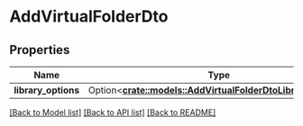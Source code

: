 # AddVirtualFolderDto

## Properties

Name | Type | Description | Notes
------------ | ------------- | ------------- | -------------
**library_options** | Option<[**crate::models::AddVirtualFolderDtoLibraryOptions**](AddVirtualFolderDto_LibraryOptions.md)> |  | [optional]

[[Back to Model list]](../README.md#documentation-for-models) [[Back to API list]](../README.md#documentation-for-api-endpoints) [[Back to README]](../README.md)


